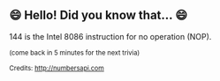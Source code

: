 ## :smile: Hello! Did you know that... :smile:
144 is the Intel 8086 instruction for no operation (NOP).

<sup>(come back in 5 minutes for the next trivia)</sup>


<sup>Credits: http://numbersapi.com</sup>
